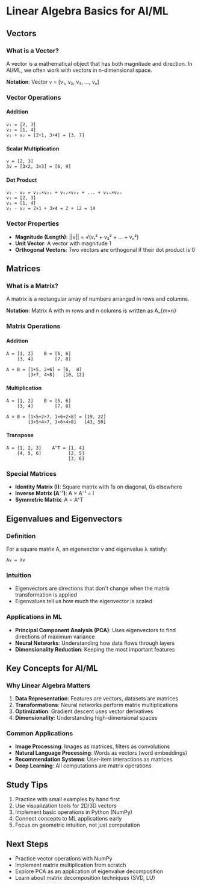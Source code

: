 # Linear Algebra Basics for AI/ML

## Vectors

### What is a Vector?
A vector is a mathematical object that has both magnitude and direction. In AI/ML, we often work with vectors in n-dimensional space.

**Notation**: Vector `v` = [v₁, v₂, v₃, ..., vₙ]

### Vector Operations

#### Addition
```
v₁ = [2, 3]
v₂ = [1, 4]
v₁ + v₂ = [2+1, 3+4] = [3, 7]
```

#### Scalar Multiplication
```
v = [2, 3]
3v = [3×2, 3×3] = [6, 9]
```

#### Dot Product
```
v₁ · v₂ = v₁₁×v₂₁ + v₁₂×v₂₂ + ... + v₁ₙ×v₂ₙ
v₁ = [2, 3]
v₂ = [1, 4]
v₁ · v₂ = 2×1 + 3×4 = 2 + 12 = 14
```

### Vector Properties
- **Magnitude (Length)**: ||v|| = √(v₁² + v₂² + ... + vₙ²)
- **Unit Vector**: A vector with magnitude 1
- **Orthogonal Vectors**: Two vectors are orthogonal if their dot product is 0

## Matrices

### What is a Matrix?
A matrix is a rectangular array of numbers arranged in rows and columns.

**Notation**: Matrix A with m rows and n columns is written as A_{m×n}

### Matrix Operations

#### Addition
```
A = [1, 2]    B = [5, 6]
    [3, 4]        [7, 8]

A + B = [1+5, 2+6] = [6,  8]
        [3+7, 4+8]   [10, 12]
```

#### Multiplication
```
A = [1, 2]    B = [5, 6]
    [3, 4]        [7, 8]

A × B = [1×5+2×7, 1×6+2×8] = [19, 22]
        [3×5+4×7, 3×6+4×8]   [43, 50]
```

#### Transpose
```
A = [1, 2, 3]    A^T = [1, 4]
    [4, 5, 6]          [2, 5]
                       [3, 6]
```

### Special Matrices
- **Identity Matrix (I)**: Square matrix with 1s on diagonal, 0s elsewhere
- **Inverse Matrix (A⁻¹)**: A × A⁻¹ = I
- **Symmetric Matrix**: A = A^T

## Eigenvalues and Eigenvectors

### Definition
For a square matrix A, an eigenvector v and eigenvalue λ satisfy:
```
Av = λv
```

### Intuition
- Eigenvectors are directions that don't change when the matrix transformation is applied
- Eigenvalues tell us how much the eigenvector is scaled

### Applications in ML
- **Principal Component Analysis (PCA)**: Uses eigenvectors to find directions of maximum variance
- **Neural Networks**: Understanding how data flows through layers
- **Dimensionality Reduction**: Keeping the most important features

## Key Concepts for AI/ML

### Why Linear Algebra Matters
1. **Data Representation**: Features are vectors, datasets are matrices
2. **Transformations**: Neural networks perform matrix multiplications
3. **Optimization**: Gradient descent uses vector derivatives
4. **Dimensionality**: Understanding high-dimensional spaces

### Common Applications
- **Image Processing**: Images as matrices, filters as convolutions
- **Natural Language Processing**: Words as vectors (word embeddings)
- **Recommendation Systems**: User-item interactions as matrices
- **Deep Learning**: All computations are matrix operations

## Study Tips
1. Practice with small examples by hand first
2. Use visualization tools for 2D/3D vectors
3. Implement basic operations in Python (NumPy)
4. Connect concepts to ML applications early
5. Focus on geometric intuition, not just computation

## Next Steps
- Practice vector operations with NumPy
- Implement matrix multiplication from scratch
- Explore PCA as an application of eigenvalue decomposition
- Learn about matrix decomposition techniques (SVD, LU)